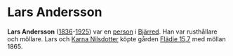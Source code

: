 # Lars Andersson

**Lars Andersson** ([1836](1836)-[1925](1925)) var en [person](person) i [Bjärred](bjärred). Han var rusthållare och möllare. Lars och [Karna Nilsdotter](karna%20nilsdotter) köpte gården [Flädie 15,7](flädie%2015,7) med möllan 1865.
